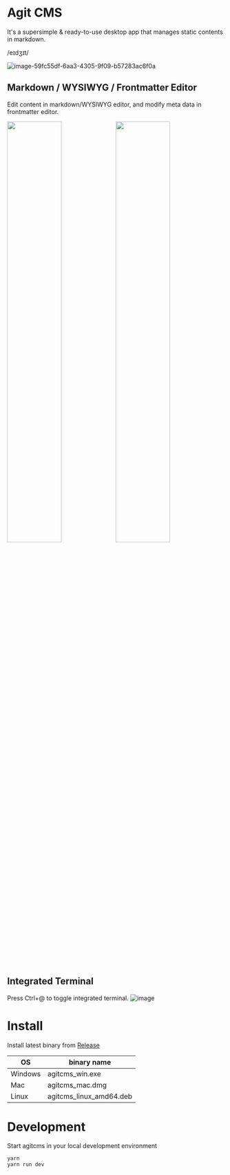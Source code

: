 # Agit CMS
It's a supersimple & ready-to-use desktop app that manages static contents in markdown.  

/eɪdʒɪt/  

![image-59fc55df-6aa3-4305-9f09-b57283ac6f0a](https://user-images.githubusercontent.com/97814789/171836599-b3d0a87e-186b-4bb6-afa6-049fc9c5bd3b.png)

## Markdown / WYSIWYG / Frontmatter Editor
Edit content in markdown/WYSIWYG editor, and modify meta data in frontmatter editor.

<img src="https://user-images.githubusercontent.com/97814789/171833851-b215b036-1fd1-461b-af04-cb770efe9b97.png" width="50%"><img src="https://user-images.githubusercontent.com/97814789/171833708-d6991249-2669-4c1b-be05-190d7035c7c6.png" width="50%">

## Integrated Terminal
Press Ctrl+@ to toggle integrated terminal.
![image](https://user-images.githubusercontent.com/97814789/171834291-29689bc3-dd43-4ecf-b2ee-31976b17eae3.png)


# Install
Install latest binary from [Release](https://github.com/0xsuk/agitcms/releases)

| OS | binary name |
| --- | --- |
| Windows | agitcms_win.exe |
| Mac | agitcms_mac.dmg |
| Linux | agitcms_linux_amd64.deb |


# Development
Start agitcms in your local development environment
```
yarn 
yarn run dev
```
